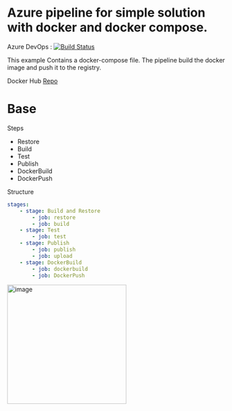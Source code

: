# Azure pipeline for simple solution with docker and docker compose.

Azure DevOps : [![Build Status](https://dev.azure.com/wistercorp/azure-pipelines/_apis/build/status/BaseDocker?branchName=develop)](https://dev.azure.com/wistercorp/azure-pipelines/_build/latest?definitionId=48&branchName=develop)

This example Contains a docker-compose file. The pipeline build the docker image and push it to the registry.

Docker Hub [Repo](https://hub.docker.com/repository/docker/wister/azure-pipelines)

# Base
Steps

 - Restore
 - Build
 - Test
 - Publish
 - DockerBuild
 - DockerPush

Structure

```yml
stages:
    - stage: Build and Restore
        - job: restore
        - job: build
    - stage: Test
        - job: test
    - stage: Publish
        - job: publish
        - job: upload
    - stage: DockerBuild
        - job: dockerbuild
        - job: DockerPush
```
<img width="275" alt="image" src="https://user-images.githubusercontent.com/19657324/178546952-f7a0ed82-1e22-4717-9497-dc23e65d5620.png">


